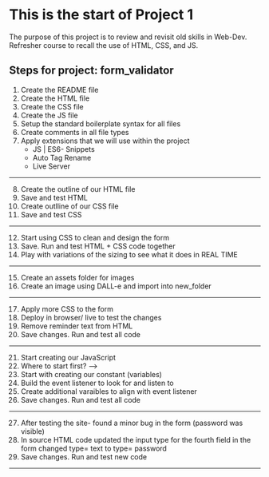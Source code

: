 # This is the start of Project 1

The purpose of this project is to review and revisit old skills in Web-Dev. 
Refresher course to recall the use of HTML, CSS, and JS. 

## Steps for project: form_validator

1. Create the README file 
2. Create the HTML file 
3. Create the CSS file
4. Create the JS file 
5. Setup the standard boilerplate syntax for all files
6. Create comments in all file types 
7. Apply extensions that we will use within the project 
    * JS | ES6- Snippets
    * Auto Tag Rename
    * Live Server
------------------------------------------------------
8. Create the outline of our HTML file
9. Save and test HTML
10. Create outlline of our CSS file
11. Save and test CSS
------------------------------------------------------
12. Start using CSS to clean and design the form 
13. Save. Run and test HTML + CSS code together
14. Play with variations of the sizing to see what it does in REAL TIME
------------------------------------------------------
15. Create an assets folder for images
16. Create an image using DALL-e and import into new_folder
------------------------------------------------------
17. Apply more CSS to the form
18. Deploy in browser/ live to test the changes
19. Remove reminder text from HTML
20. Save changes. Run and test all code
------------------------------------------------------
21. Start creating our JavaScript
22. Where to start first? --> 
23. Start with creating our constant (variables)
24. Build the event listener to look for and listen to 
25. Create additional varaibles to align with event listener
26. Save changes. Run and test all code
------------------------------------------------------
27. After testing the site- found a minor bug in the form (password was visible)
28. In source HTML code updated the input type for the fourth field in the form changed type= text to type= password
29. Save changes. Run and test new code
------------------------------------------------------